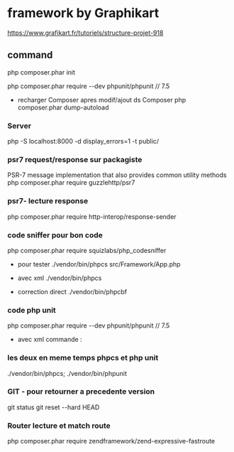 # framework by Graphikart

https://www.grafikart.fr/tutoriels/structure-projet-918



## command

php composer.phar init

php composer.phar require --dev phpunit/phpunit // 7.5

- recharger Composer apres modif/ajout ds Composer
php composer.phar dump-autoload


### Server
php -S localhost:8000 -d display_errors=1 -t public/


###  psr7 request/response sur packagiste
PSR-7 message implementation that also provides common utility methods
php composer.phar require guzzlehttp/psr7

### psr7- lecture response
php composer.phar require http-interop/response-sender


### code sniffer pour bon code
php composer.phar require squizlabs/php_codesniffer
- pour tester
./vendor/bin/phpcs src/Framework/App.php

- avec xml 
./vendor/bin/phpcs

- correction direct
./vendor/bin/phpcbf

### code php unit
php composer.phar require --dev phpunit/phpunit // 7.5

- avec xml commande :

### les deux en meme temps phpcs et php unit
 ./vendor/bin/phpcs; ./vendor/bin/phpunit

### GIT - pour retourner a precedente version
git status
git reset --hard HEAD


### Router lecture et match route
php composer.phar require zendframework/zend-expressive-fastroute